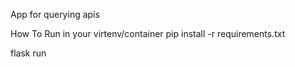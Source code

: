 App for querying apis

How To Run in your virtenv/container pip install -r requirements.txt

flask run